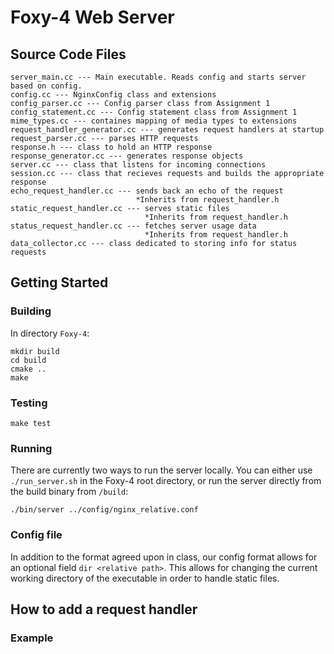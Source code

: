 # Foxy-4 Web Server

## Source Code Files

```
server_main.cc --- Main executable. Reads config and starts server based on config.
config.cc --- NginxConfig class and extensions
config_parser.cc --- Config parser class from Assignment 1
config_statement.cc --- Config statement class from Assignment 1
mime_types.cc --- containes mapping of media types to extensions
request_handler_generator.cc --- generates request handlers at startup
request_parser.cc --- parses HTTP requests
response.h --- class to hold an HTTP response
response_generator.cc --- generates response objects
server.cc --- class that listens for incoming connections
session.cc --- class that recieves requests and builds the appropriate response
echo_request_handler.cc --- sends back an echo of the request 
                            *Inherits from request_handler.h
static_request_handler.cc --- serves static files 
                              *Inherits from request_handler.h
status_request_handler.cc --- fetches server usage data 
                              *Inherits from request_handler.h
data_collector.cc --- class dedicated to storing info for status requests
```

## Getting Started

### Building

In directory `Foxy-4`:

```
mkdir build
cd build 
cmake ..
make
```

### Testing

```
make test
```
### Running

There are currently two ways to run the server locally. You can either use `./run_server.sh` in the Foxy-4 root directory, or run the server directly from the build binary from `/build`:

```
./bin/server ../config/nginx_relative.conf
```

### Config file

In addition to the format agreed upon in class, our config format allows for an optional field `dir <relative path>`.
This allows for changing the current working directory of the executable in order to handle static files.

## How to add a request handler

### Example

